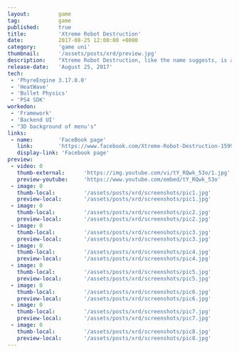 ```yaml
---
layout: 		game
tag:			game
published:		true
title:  		'Xtreme Robot Destruction'
date:   		2017-08-25 12:00:00 +0000
category: 		'game uni'
thumbnail:		'/assets/posts/xrd/preview.jpg'
description:	"Xtreme Robot Destruction, like the name suggests, is a button bashing, metal grinding street fighter where players are free to battle with their own 2 robotics, assisted by an advisor. Pick between 2 arenas and battle in a versus mode against your best friend or your worst enemy in an adrenaline fueling battle, trying to stay within the arena and avoiding the explosive littered battle zone in an attempt to survive to see another day."
release-date:	'August 25, 2017'
tech:
 - 'PhyreEngine 3.17.0.0'
 - 'HeatWave'
 - 'Bullet Physics'
 - 'PS4 SDK'
workedon:
 - 'Framework'
 - 'Backend UI'
 - "3D background of menu's"
links:
 - name:        'FaceBook page'
   link:        'https://www.facebook.com/Xtreme-Robot-Destruction-1599190306799011/'
   display-link: 'Facebook page'
preview:
 - video: 0
   thumb-external:		'https://img.youtube.com/vi/tY_RQwk_53o/1.jpg'
   preview-youtube:		'https://www.youtube.com/embed/tY_RQwk_53o'
 - image: 0
   thumb-local:			'/assets/posts/xrd/screenshots/pic1.jpg'
   preview-local:		'/assets/posts/xrd/screenshots/pic1.jpg'
 - image: 0
   thumb-local:			'/assets/posts/xrd/screenshots/pic2.jpg'
   preview-local:		'/assets/posts/xrd/screenshots/pic2.jpg'
 - image: 0
   thumb-local:			'/assets/posts/xrd/screenshots/pic3.jpg'
   preview-local:		'/assets/posts/xrd/screenshots/pic3.jpg'
 - image: 0
   thumb-local:			'/assets/posts/xrd/screenshots/pic4.jpg'
   preview-local:		'/assets/posts/xrd/screenshots/pic4.jpg'
 - image: 0
   thumb-local:			'/assets/posts/xrd/screenshots/pic5.jpg'
   preview-local:		'/assets/posts/xrd/screenshots/pic5.jpg'
 - image: 0
   thumb-local:			'/assets/posts/xrd/screenshots/pic6.jpg'
   preview-local:		'/assets/posts/xrd/screenshots/pic6.jpg'
 - image: 0
   thumb-local:			'/assets/posts/xrd/screenshots/pic7.jpg'
   preview-local:		'/assets/posts/xrd/screenshots/pic7.jpg'
 - image: 0
   thumb-local:			'/assets/posts/xrd/screenshots/pic8.jpg'
   preview-local:		'/assets/posts/xrd/screenshots/pic8.jpg'
---
```

